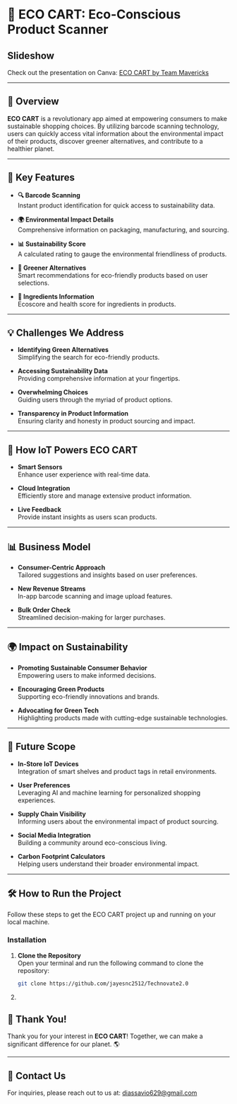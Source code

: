 # 🌿 ECO CART: Eco-Conscious Product Scanner
## Slideshow

Check out the presentation on Canva:
[ECO CART by Team Mavericks](https://www.canva.com/design/DAGWC-ITOKs/dsP0QN7QiwEUvX3w4Dzo9g/view?utm_content=DAGWC-ITOKs&utm_campaign=designshare&utm_medium=embeds&utm_source=link)

---

## 📖 Overview

**ECO CART** is a revolutionary app aimed at empowering consumers to make sustainable shopping choices. By utilizing barcode scanning technology, users can quickly access vital information about the environmental impact of their products, discover greener alternatives, and contribute to a healthier planet.

---

## 🚀 Key Features

- **🔍 Barcode Scanning**  
  Instant product identification for quick access to sustainability data.

- **🌍 Environmental Impact Details**  
  Comprehensive information on packaging, manufacturing, and sourcing.

- **📊 Sustainability Score**  
  A calculated rating to gauge the environmental friendliness of products.

- **🌱 Greener Alternatives**  
  Smart recommendations for eco-friendly products based on user selections.

- **🧪 Ingredients Information**  
  Ecoscore and health score for ingredients in products.

---

## 💡 Challenges We Address

- **Identifying Green Alternatives**  
  Simplifying the search for eco-friendly products.

- **Accessing Sustainability Data**  
  Providing comprehensive information at your fingertips.

- **Overwhelming Choices**  
  Guiding users through the myriad of product options.

- **Transparency in Product Information**  
  Ensuring clarity and honesty in product sourcing and impact.

---

## 🔧 How IoT Powers ECO CART

- **Smart Sensors**  
  Enhance user experience with real-time data.

- **Cloud Integration**  
  Efficiently store and manage extensive product information.

- **Live Feedback**  
  Provide instant insights as users scan products.

---

## 📊 Business Model

- **Consumer-Centric Approach**  
  Tailored suggestions and insights based on user preferences.

- **New Revenue Streams**  
  In-app barcode scanning and image upload features.

- **Bulk Order Check**  
  Streamlined decision-making for larger purchases.

---

## 🌍 Impact on Sustainability

- **Promoting Sustainable Consumer Behavior**  
  Empowering users to make informed decisions.

- **Encouraging Green Products**  
  Supporting eco-friendly innovations and brands.

- **Advocating for Green Tech**  
  Highlighting products made with cutting-edge sustainable technologies.

---

## 🔮 Future Scope

- **In-Store IoT Devices**  
  Integration of smart shelves and product tags in retail environments.

- **User  Preferences**  
  Leveraging AI and machine learning for personalized shopping experiences.

- **Supply Chain Visibility**  
  Informing users about the environmental impact of product sourcing.

- **Social Media Integration**  
  Building a community around eco-conscious living.

- **Carbon Footprint Calculators**  
  Helping users understand their broader environmental impact.

---
## 🛠️ How to Run the Project

Follow these steps to get the ECO CART project up and running on your local machine.

### Installation

1. **Clone the Repository**  
   Open your terminal and run the following command to clone the repository:
   ```bash
   git clone https://github.com/jayesnc2512/Technovate2.0
   ```
2. 


## 🙏 Thank You!

Thank you for your interest in **ECO CART**! Together, we can make a significant difference for our planet. 🌎

---

## 📧 Contact Us

For inquiries, please reach out to us at: diassavio629@gmail.com <!-- Replace with your email -->
